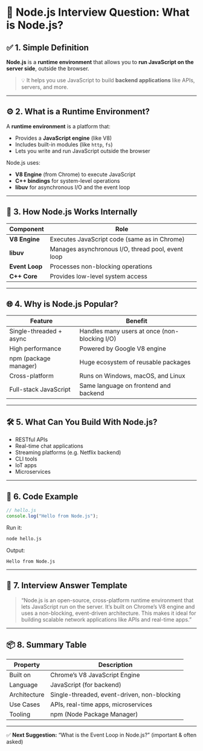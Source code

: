 
# 📘 Node.js Interview Question: What is Node.js?

## ✅ 1. Simple Definition

**Node.js** is a **runtime environment** that allows you to **run JavaScript on the server side**, outside the browser.

> 💡 It helps you use JavaScript to build **backend applications** like APIs, servers, and more.

---

## ⚙️ 2. What is a Runtime Environment?

A **runtime environment** is a platform that:
- Provides a **JavaScript engine** (like V8)
- Includes built-in modules (like `http`, `fs`)
- Lets you write and run JavaScript outside the browser

Node.js uses:
- **V8 Engine** (from Chrome) to execute JavaScript
- **C++ bindings** for system-level operations
- **libuv** for asynchronous I/O and the event loop

---

## 🚀 3. How Node.js Works Internally

| Component       | Role                                           |
|----------------|------------------------------------------------|
| **V8 Engine**   | Executes JavaScript code (same as in Chrome)  |
| **libuv**       | Manages asynchronous I/O, thread pool, event loop |
| **Event Loop**  | Processes non-blocking operations             |
| **C++ Core**    | Provides low-level system access              |

---

## 🌐 4. Why is Node.js Popular?

| Feature                  | Benefit                                      |
|--------------------------|----------------------------------------------|
| Single-threaded + async  | Handles many users at once (non-blocking I/O)|
| High performance         | Powered by Google V8 engine                  |
| npm (package manager)    | Huge ecosystem of reusable packages          |
| Cross-platform           | Runs on Windows, macOS, and Linux            |
| Full-stack JavaScript    | Same language on frontend and backend        |

---

## 🛠️ 5. What Can You Build With Node.js?

- RESTful APIs
- Real-time chat applications
- Streaming platforms (e.g. Netflix backend)
- CLI tools
- IoT apps
- Microservices

---

## 🔧 6. Code Example

```js
// hello.js
console.log("Hello from Node.js");
```

Run it:
```bash
node hello.js
```

Output:
```
Hello from Node.js
```

---

## 💬 7. Interview Answer Template

> “Node.js is an open-source, cross-platform runtime environment that lets JavaScript run on the server. It’s built on Chrome’s V8 engine and uses a non-blocking, event-driven architecture. This makes it ideal for building scalable network applications like APIs and real-time apps.”

---

## 📦 8. Summary Table

| Property        | Description                                |
|----------------|--------------------------------------------|
| Built on       | Chrome’s V8 JavaScript Engine              |
| Language       | JavaScript (for backend)                   |
| Architecture   | Single-threaded, event-driven, non-blocking|
| Use Cases      | APIs, real-time apps, microservices        |
| Tooling        | npm (Node Package Manager)                 |

---

✅ **Next Suggestion:** “What is the Event Loop in Node.js?” (important & often asked)
